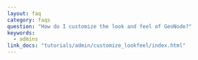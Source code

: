 ```yaml
---
layout: faq
category: faqs
question: "How do I customize the look and feel of GeoNode?"
keywords:
  - admins
link_docs: "tutorials/admin/customize_lookfeel/index.html"
---
```

